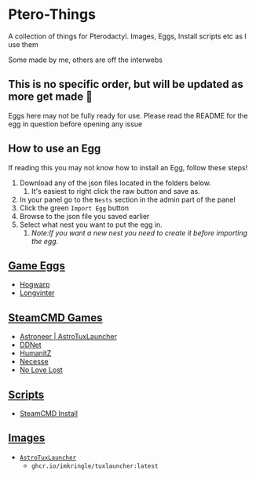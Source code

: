 # Ptero-Things
A collection of things for Pterodactyl. Images, Eggs, Install scripts etc as I use them

Some made by me, others are off the interwebs

## This is no specific order, but will be updated as more get made 👀
Eggs here may not be fully ready for use. Please read the README for the egg in question before opening any issue

## How to use an Egg
If reading this you may not know how to install an Egg, follow these steps!
1. Download any of the json files located in the folders below.
   1. It's easiest to right click the raw button and save as.
3. In your panel go to the `Nests` section in the admin part of the panel
4. Click the green `Import Egg` button
5. Browse to the json file you saved earlier
6. Select what nest you want to put the egg in.
   1. *Note:If you want a new nest you need to create it before importing the egg.*

## [Game Eggs](Games-Eggs)
* [Hogwarp](/Games-Eggs/Hogwarp)
* [Longvinter](/Games-Eggs/Longvinter)
## [SteamCMD Games](Games-Eggs/SteamCMD-Games)
* [Astroneer | AstroTuxLauncher](/Games-Eggs/SteamCMD-Games/astrotuxlauncher)
* [DDNet](/Games-Eggs/SteamCMD-Games/DDNet)
* [HumanitZ](/Games-Eggs/SteamCMD-Games/Humanitz)
* [Necesse](/Games-Eggs/SteamCMD-Games/Necesse)
* [No Love Lost](/Games-Eggs/SteamCMD-Games/NoLoveLost)

## [Scripts](Scripts)
* [SteamCMD Install](Scripts/steamcmd.sh)

## [Images](Docker-Images)
* [`AstroTuxLauncher`](/Docker-Images/tuxlauncher)
    * `ghcr.io/imkringle/tuxlauncher:latest`
